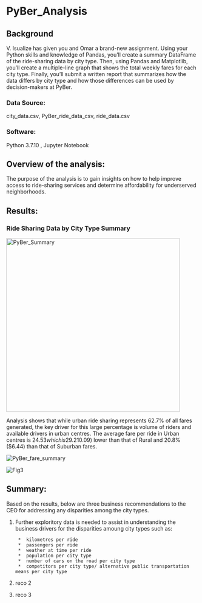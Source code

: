 # PyBer_Analysis

## **Background**
V. Isualize has given you and Omar a brand-new assignment. Using your Python skills and knowledge of Pandas, you’ll create a summary DataFrame of the ride-sharing data by city type. Then, using Pandas and Matplotlib, you’ll create a multiple-line graph that shows the total weekly fares for each city type. Finally, you’ll submit a written report that summarizes how the data differs by city type and how those differences can be used by decision-makers at PyBer.

### **Data Source:** 
city_data.csv, PyBer_ride_data_csv, ride_data.csv

### **Software:**
Python 3.7.10 , Jupyter Notebook

## **Overview of the analysis:**
The purpose of the analysis is to gain insights on how to help improve access to ride-sharing services and determine affordability for underserved neighborhoods.

## **Results:**

### Ride Sharing Data by City Type Summary
<img width="457" alt="PyBer_Summary" src="https://user-images.githubusercontent.com/89538802/134794128-2fd9c52c-66cd-45b8-82d2-0b67315a54ec.PNG">

Analysis shows that while urban ride sharing represents 62.7% of all fares generated,  the key driver for this large percentage is volume of riders and available drivers in urban centres.   The average fare per ride in Urban centres is $24.53 which is 29.2% ($10.09) lower than that of Rural and 20.8% ($6.44) than that of Suburban fares. 


![PyBer_fare_summary](https://user-images.githubusercontent.com/89538802/135031787-9d34c892-1b4e-45c8-9de4-7c277f9d0a3d.png)



![Fig3](https://user-images.githubusercontent.com/89538802/134794159-76e52e3d-5de3-4d45-b817-3888fa187a5a.png)


## **Summary:**

Based on the results, below are three business recommendations to the CEO for addressing any disparities among the city types.
1. Further exploritory data is needed to assist in understanding the business drivers for the disparities amoung city types such as:

        *  kilometres per ride
        *  passengers per ride
        *  weather at time per ride
        *  population per city type
        *  number of cars on the road per city type
        *  competitors per city type/ alternative public transportation means per city type
        
2. reco 2
3. reco 3


